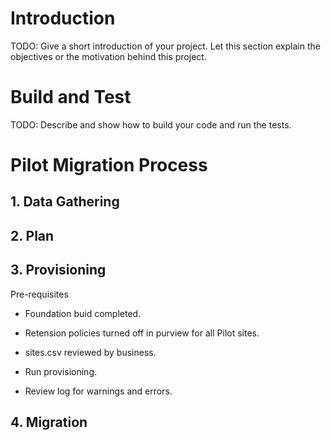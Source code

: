 # Introduction 
TODO: Give a short introduction of your project. Let this section explain the objectives or the motivation behind this project. 

# Build and Test
TODO: Describe and show how to build your code and run the tests. 



# Pilot Migration Process



## 1. Data Gathering 


## 2. Plan


## 3. Provisioning

Pre-requisites

* Foundation buid completed.
* Retension policies turned off in purview for all Pilot sites.
* sites.csv reviewed by business.

* Run provisioning.
* Review log for warnings and errors.

## 4. Migration

 


